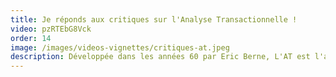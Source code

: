 ```yaml
---
title: Je réponds aux critiques sur l'Analyse Transactionnelle !
video: pzRTEbG8Vck
order: 14
image: /images/videos-vignettes/critiques-at.jpeg
description: Développée dans les années 60 par Eric Berne, L'AT est l'approche psy préférée de Catherine. Peu connue en France elle, l'AT est pourtant critiquée. Elle est parfois accusée d'être une pseudo science, de ne pas être prouvée scientifiquement, voir même d'être dangereuse. Qu'en est-il vraiment ?
---
```

